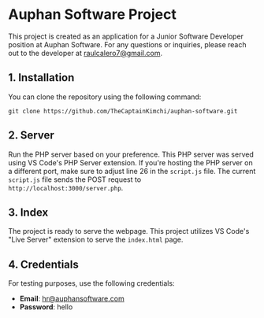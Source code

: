 # Auphan Software Project

This project is created as an application for a Junior Software Developer position at Auphan Software. For any questions or inquiries, please reach out to the developer at [raulcalero7@gmail.com](mailto:raulcalero7@gmail.com).

## 1. Installation

You can clone the repository using the following command:

```
git clone https://github.com/TheCaptainKimchi/auphan-software.git
```

## 2. Server

Run the PHP server based on your preference. This PHP server was served using VS Code's PHP Server extension. If you're hosting the PHP server on a different port, make sure to adjust line 26 in the `script.js` file. The current `script.js` file sends the POST request to `http://localhost:3000/server.php`.

## 3. Index

The project is ready to serve the webpage. This project utilizes VS Code's "Live Server" extension to serve the `index.html` page.

## 4. Credentials

For testing purposes, use the following credentials:

- **Email**: hr@auphansoftware.com
- **Password**: hello
